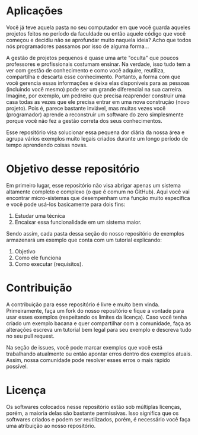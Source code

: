 # Aplicações

Você já teve aquela pasta no seu computador em que você guarda aqueles projetos feitos no período da faculdade ou então aquele código que você começou e decidiu não se aprofundar muito naquela ideia? Acho que todos nós programadores passamos por isso de alguma forma...

A gestão de projetos pequenos é quase uma arte "oculta" que poucos professores e profissionais costumam ensinar. Na verdade, isso tudo tem a ver com gestão de conhecimento e como você adquire, reutiliza, compartilha e descarta esse conhecimento. Portanto, a forma com que você gerencia essas informações e deixa elas disponíveis para as pessoas (incluindo você mesmo) pode ser um grande diferencial na sua carreira. Imagine, por exemplo, um pedreiro que precisa reaprender construir uma casa todas as vezes que ele precisa entrar em uma nova construção (novo projeto). Pois é, parece bastante inviável, mas muitas vezes você (programador) aprende a reconstruir um software do zero simplesmente porque você não fez a gestão correta dos seus conhecimentos. 

Esse repositório visa solucionar essa pequena dor diária da nossa área e agrupa vários exemplos muito legais criados durante um longo período de tempo aprendendo coisas novas. 

# Objetivo desse repositório

Em primeiro lugar, esse repositório não visa abrigar apenas um sistema altamente completo e complexo (o que é comum no GitHub). Aqui você vai encontrar micro-sistemas que desempenham uma função muito específica e você pode usá-los basicamente para dois fins: 

1. Estudar uma técnica 
2. Encaixar essa funcionalidade em um sistema maior. 
 
Sendo assim, cada pasta dessa seção do nosso repositório de exemplos armazenará um exemplo que conta com um tutorial explicando:

1. Objetivo 
2. Como ele funciona 
3. Como executar (requisitos). 

# Contribuição

A contribuição para esse repositório é livre e muito bem vinda. Primeiramente, faça um fork do nosso repositório e fique a vontade para usar esses exemplos (respeitando os limites da licença). Caso você tenha criado um exemplo bacana e quer compartilhar com a comunidade, faça as alterações escreva um tutorial bem legal para seu exemplo e descreva tudo no seu pull request. 

Na seção de issues, você pode marcar exemplos que você está trabalhando atualmente ou então apontar erros dentro dos exemplos atuais. Assim, nossa comunidade pode resolver esses erros o mais rápido possível.

# Licença

Os softwares colocados nesse repositório estão sob múltiplas licenças, porém, a maioria delas são bastante permissivas. Isso significa que os softwares criados e podem ser reutilizados, porém, é necessário você faça uma atribuição ao nosso repositório.
